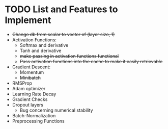 # TODO List and Features to Implement

- ~~Change db from scalar to vector of (layer size, 1)~~
- Activation Functions:
    - Softmax and derivative
    - Tanh and derivative
    - ~~make passing in activation functions functional~~
    - ~~Pass activation functions into the cache to make it easily retrievable~~
- Gradient Descent:
    - Momentum
    - ~~Minibatch~~
- RMSProp
- Adam optimizer
- Learning Rate Decay
- Gradient Checks
- Dropout layers
    - Bug concerning numerical stability
- Batch-Normalization
- Preprocessing Functions
